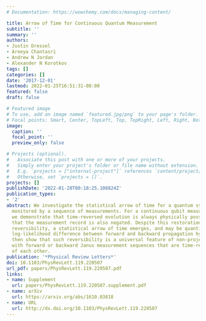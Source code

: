```yaml
---
# Documentation: https://wowchemy.com/docs/managing-content/

title: Arrow of Time for Continuous Quantum Measurement
subtitle: ''
summary: ''
authors:
- Justin Dressel
- Areeya Chantasri
- Andrew N Jordan
- Alexander N Korotkov
tags: []
categories: []
date: '2017-12-01'
lastmod: 2022-01-25T16:51:31-08:00
featured: false
draft: false

# Featured image
# To use, add an image named `featured.jpg/png` to your page's folder.
# Focal points: Smart, Center, TopLeft, Top, TopRight, Left, Right, BottomLeft, Bottom, BottomRight.
image:
  caption: ''
  focal_point: ''
  preview_only: false

# Projects (optional).
#   Associate this post with one or more of your projects.
#   Simply enter your project's folder or file name without extension.
#   E.g. `projects = ["internal-project"]` references `content/project/deep-learning/index.md`.
#   Otherwise, set `projects = []`.
projects: []
publishDate: '2022-01-28T00:18:25.108824Z'
publication_types:
- '2'
abstract: We investigate the statistical arrow of time for a quantum system being
  monitored by a sequence of measurements. For a continuous qubit measurement example,
  we demonstrate that time-reversed evolution is always physically possible, provided
  that the measurement record is also negated. Despite this restoration of dynamical
  reversibility, a statistical arrow of time emerges, and may be quantified by the
  log-likelihood difference between forward and backward propagation hypotheses. We
  then show that such reversibility is a universal feature of non-projective measurements,
  with forward or backward Janus measurement sequences that are time-reversed inverses
  of each other.
publication: '*Physical Review Letters*'
doi: 10.1103/PhysRevLett.119.220507
url_pdf: papers/PhysRevLett.119.220507.pdf
links:
- name: Supplement
  url: papers/PhysRevLett.119.220507.supplement.pdf
- name: arXiv
  url: https://arxiv.org/abs/1610.03818
- name: URL
  url: http://dx.doi.org/10.1103/PhysRevLett.119.220507
---
```

